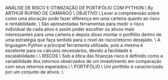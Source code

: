 ANÁLISE DE RISCO E OTIMIZAÇÃO DE PORTIFÓLIO COM PYTHON \\
By ARTHUR RUFINO DE CAMARGO
\\
OBJETIVO \\
Levar a compreensão sobre como uma alocação pode fazer diferença em uma carteira quanto ao risco e rentabilidade. \\
São apresentadas ferramentas para medir o risco individual de cada ativo e assim poder escolher os ativos mais interessantes para uma carteira e depois disso montar o portfólio dentro de uma estratégia que faça sentido para o nível de risco/retorno desejado. \\
A linguagem Python a principal ferramenta utilizada, pois a mesma é excelente para os cálculos necessários, devido a facilidade e escalabilidade.\\
\\
RISCOS \\
Sob a ótica das finanças risco é definido como a variabilidade dos retornos observados de um investimento em comparação com seus retornos esperados.\\
\\
PORTIFÓLIO \\
Um portfólio é caracterizado por um conjunto de ativos. \\
